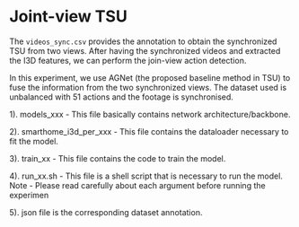 # Joint-view TSU

The `videos_sync.csv` provides the annotation to obtain the synchronized TSU from two views. 
After having the synchronized videos and extracted the I3D features, we can perform the join-view action detection. 

In this experiment, we use AGNet (the proposed baseline method in TSU) to fuse the information from the two synchronized views. The dataset used is unbalanced with 51 actions and the footage is synchronised.

1). models_xxx - This file basically contains network architecture/backbone.

2). smarthome_i3d_per_xxx - This file contains the dataloader necessary to fit the model.

3). train_xx - This file contains the code to train the model.

4). run_xx.sh - This file is a shell script that is necessary to run the model. Note - Please read carefully about each argument before running the experimen 

5). json file is the corresponding dataset annotation.

